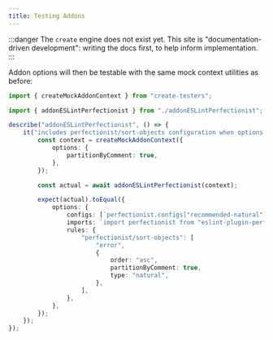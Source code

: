 ```yaml
---
title: Testing Addons
---
```


:::danger
The `create` engine does not exist yet.
This site is "documentation-driven development": writing the docs first, to help inform implementation.
:::

Addon options will then be testable with the same mock context utilities as before:

```ts
import { createMockAddonContext } from "create-testers";

import { addonESLintPerfectionist } from "./addonESLintPerfectionist";

describe("addonESLintPerfectionist", () => {
	it("includes perfectionist/sort-objects configuration when options.partitionByComment is provided", () => {
		const context = createMockAddonContext({
			options: {
				partitionByComment: true,
			},
		});

		const actual = await addonESLintPerfectionist(context);

		expect(actual).toEqual({
			options: {
				configs: [`perfectionist.configs["recommended-natural"]`],
				imports: `import perfectionist from "eslint-plugin-perfectionist"`,
				rules: {
					"perfectionist/sort-objects": [
						"error",
						{
							order: "asc",
							partitionByComment: true,
							type: "natural",
						},
					],
				},
			},
		});
	});
});
```

